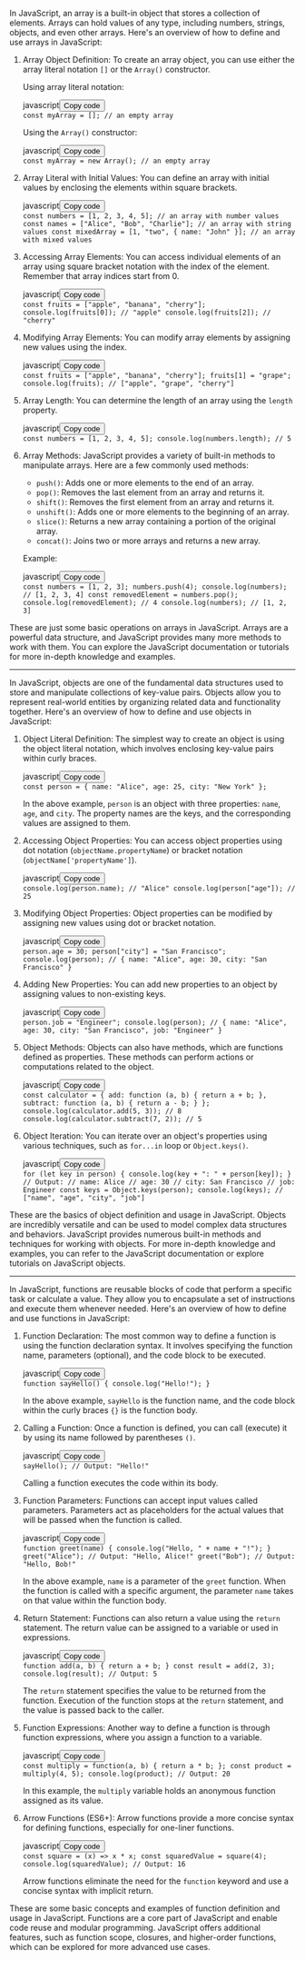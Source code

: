 <p>In JavaScript, an array is a built-in object that stores a collection of elements. Arrays can hold values of any type, including numbers, strings, objects, and even other arrays. Here's an overview of how to define and use arrays in JavaScript:</p>
<ol>
<li>
<p>Array Object Definition: To create an array object, you can use either the array literal notation <code>[]</code> or the <code>Array()</code> constructor.</p>
<p>Using array literal notation:</p>
<div>
<div>javascript<button>Copy code</button></div>
<div><code><span>const</span> myArray = []; <span>// an empty array</span> </code></div>
</div>
<p>Using the <code>Array()</code> constructor:</p>
<div>
<div>javascript<button>Copy code</button></div>
<div><code><span>const</span> myArray = <span>new</span> <span>Array</span>(); <span>// an empty array</span> </code></div>
</div>
</li>
<li>
<p>Array Literal with Initial Values: You can define an array with initial values by enclosing the elements within square brackets.</p>
<div>
<div>javascript<button>Copy code</button></div>
<div><code><span>const</span> numbers = [<span>1</span>, <span>2</span>, <span>3</span>, <span>4</span>, <span>5</span>]; <span>// an array with number values</span> <span>const</span> names = [<span>"Alice"</span>, <span>"Bob"</span>, <span>"Charlie"</span>]; <span>// an array with string values</span> <span>const</span> mixedArray = [<span>1</span>, <span>"two"</span>, { <span>name</span>: <span>"John"</span> }]; <span>// an array with mixed values</span> </code></div>
</div>
</li>
<li>
<p>Accessing Array Elements: You can access individual elements of an array using square bracket notation with the index of the element. Remember that array indices start from 0.</p>
<div>
<div>javascript<button>Copy code</button></div>
<div><code><span>const</span> fruits = [<span>"apple"</span>, <span>"banana"</span>, <span>"cherry"</span>]; <span>console</span>.<span>log</span>(fruits[<span>0</span>]); <span>// "apple"</span> <span>console</span>.<span>log</span>(fruits[<span>2</span>]); <span>// "cherry"</span> </code></div>
</div>
</li>
<li>
<p>Modifying Array Elements: You can modify array elements by assigning new values using the index.</p>
<div>
<div>javascript<button>Copy code</button></div>
<div><code><span>const</span> fruits = [<span>"apple"</span>, <span>"banana"</span>, <span>"cherry"</span>]; fruits[<span>1</span>] = <span>"grape"</span>; <span>console</span>.<span>log</span>(fruits); <span>// ["apple", "grape", "cherry"]</span> </code></div>
</div>
</li>
<li>
<p>Array Length: You can determine the length of an array using the <code>length</code> property.</p>
<div>
<div>javascript<button>Copy code</button></div>
<div><code><span>const</span> numbers = [<span>1</span>, <span>2</span>, <span>3</span>, <span>4</span>, <span>5</span>]; <span>console</span>.<span>log</span>(numbers.<span>length</span>); <span>// 5</span> </code></div>
</div>
</li>
<li>
<p>Array Methods: JavaScript provides a variety of built-in methods to manipulate arrays. Here are a few commonly used methods:</p>
<ul>
<li><code>push()</code>: Adds one or more elements to the end of an array.</li>
<li><code>pop()</code>: Removes the last element from an array and returns it.</li>
<li><code>shift()</code>: Removes the first element from an array and returns it.</li>
<li><code>unshift()</code>: Adds one or more elements to the beginning of an array.</li>
<li><code>slice()</code>: Returns a new array containing a portion of the original array.</li>
<li><code>concat()</code>: Joins two or more arrays and returns a new array.</li>
</ul>
<p>Example:</p>
<div>
<div>javascript<button>Copy code</button></div>
<div><code><span>const</span> numbers = [<span>1</span>, <span>2</span>, <span>3</span>]; numbers.<span>push</span>(<span>4</span>); <span>console</span>.<span>log</span>(numbers); <span>// [1, 2, 3, 4]</span> <span>const</span> removedElement = numbers.<span>pop</span>(); <span>console</span>.<span>log</span>(removedElement); <span>// 4</span> <span>console</span>.<span>log</span>(numbers); <span>// [1, 2, 3]</span> </code></div>
</div>
</li>
</ol>
<p>These are just some basic operations on arrays in JavaScript. Arrays are a powerful data structure, and JavaScript provides many more methods to work with them. You can explore the JavaScript documentation or tutorials for more in-depth knowledge and examples.</p>

___


<p>In JavaScript, objects are one of the fundamental data structures used to store and manipulate collections of key-value pairs. Objects allow you to represent real-world entities by organizing related data and functionality together. Here's an overview of how to define and use objects in JavaScript:</p>
<ol>
<li>
<p>Object Literal Definition: The simplest way to create an object is using the object literal notation, which involves enclosing key-value pairs within curly braces.</p>
<div>
<div>javascript<button>Copy code</button></div>
<div><code><span>const</span> person = { <span>name</span>: <span>"Alice"</span>, <span>age</span>: <span>25</span>, <span>city</span>: <span>"New York"</span> }; </code></div>
</div>
<p>In the above example, <code>person</code> is an object with three properties: <code>name</code>, <code>age</code>, and <code>city</code>. The property names are the keys, and the corresponding values are assigned to them.</p>
</li>
<li>
<p>Accessing Object Properties: You can access object properties using dot notation (<code>objectName.propertyName</code>) or bracket notation (<code>objectName['propertyName']</code>).</p>
<div>
<div>javascript<button>Copy code</button></div>
<div><code><span>console</span>.<span>log</span>(person.<span>name</span>); <span>// "Alice"</span> <span>console</span>.<span>log</span>(person[<span>"age"</span>]); <span>// 25</span> </code></div>
</div>
</li>
<li>
<p>Modifying Object Properties: Object properties can be modified by assigning new values using dot or bracket notation.</p>
<div>
<div>javascript<button>Copy code</button></div>
<div><code>person.<span>age</span> = <span>30</span>; person[<span>"city"</span>] = <span>"San Francisco"</span>; <span>console</span>.<span>log</span>(person); <span>// { name: "Alice", age: 30, city: "San Francisco" }</span> </code></div>
</div>
</li>
<li>
<p>Adding New Properties: You can add new properties to an object by assigning values to non-existing keys.</p>
<div>
<div>javascript<button>Copy code</button></div>
<div><code>person.<span>job</span> = <span>"Engineer"</span>; <span>console</span>.<span>log</span>(person); <span>// { name: "Alice", age: 30, city: "San Francisco", job: "Engineer" }</span> </code></div>
</div>
</li>
<li>
<p>Object Methods: Objects can also have methods, which are functions defined as properties. These methods can perform actions or computations related to the object.</p>
<div>
<div>javascript<button>Copy code</button></div>
<div><code><span>const</span> calculator = { <span>add</span>: <span>function</span> (<span>a, b</span>) { <span>return</span> a + b; }, <span>subtract</span>: <span>function</span> (<span>a, b</span>) { <span>return</span> a - b; } }; <span>console</span>.<span>log</span>(calculator.<span>add</span>(<span>5</span>, <span>3</span>)); <span>// 8</span> <span>console</span>.<span>log</span>(calculator.<span>subtract</span>(<span>7</span>, <span>2</span>)); <span>// 5</span> </code></div>
</div>
</li>
<li>
<p>Object Iteration: You can iterate over an object's properties using various techniques, such as <code>for...in</code> loop or <code>Object.keys()</code>.</p>
<div>
<div>javascript<button>Copy code</button></div>
<div><code><span>for</span> (<span>let</span> key <span>in</span> person) { <span>console</span>.<span>log</span>(key + <span>": "</span> + person[key]); } <span>// Output:</span> <span>// name: Alice</span> <span>// age: 30</span> <span>// city: San Francisco</span> <span>// job: Engineer</span> <span>const</span> keys = <span>Object</span>.<span>keys</span>(person); <span>console</span>.<span>log</span>(keys); <span>// ["name", "age", "city", "job"]</span> </code></div>
</div>
</li>
</ol>
<p>These are the basics of object definition and usage in JavaScript. Objects are incredibly versatile and can be used to model complex data structures and behaviors. JavaScript provides numerous built-in methods and techniques for working with objects. For more in-depth knowledge and examples, you can refer to the JavaScript documentation or explore tutorials on JavaScript objects.</p>




___


<p>In JavaScript, functions are reusable blocks of code that perform a specific task or calculate a value. They allow you to encapsulate a set of instructions and execute them whenever needed. Here's an overview of how to define and use functions in JavaScript:</p>
<ol>
<li>
<p>Function Declaration: The most common way to define a function is using the function declaration syntax. It involves specifying the function name, parameters (optional), and the code block to be executed.</p>
<div>
<div>javascript<button>Copy code</button></div>
<div><code><span>function</span> <span>sayHello</span>() { <span>console</span>.<span>log</span>(<span>"Hello!"</span>); } </code></div>
</div>
<p>In the above example, <code>sayHello</code> is the function name, and the code block within the curly braces <code>{}</code> is the function body.</p>
</li>
<li>
<p>Calling a Function: Once a function is defined, you can call (execute) it by using its name followed by parentheses <code>()</code>.</p>
<div>
<div>javascript<button>Copy code</button></div>
<div><code><span>sayHello</span>(); <span>// Output: "Hello!"</span> </code></div>
</div>
<p>Calling a function executes the code within its body.</p>
</li>
<li>
<p>Function Parameters: Functions can accept input values called parameters. Parameters act as placeholders for the actual values that will be passed when the function is called.</p>
<div>
<div>javascript<button>Copy code</button></div>
<div><code><span>function</span> <span>greet</span>(<span>name</span>) { <span>console</span>.<span>log</span>(<span>"Hello, "</span> + name + <span>"!"</span>); } <span>greet</span>(<span>"Alice"</span>); <span>// Output: "Hello, Alice!"</span> <span>greet</span>(<span>"Bob"</span>); <span>// Output: "Hello, Bob!"</span> </code></div>
</div>
<p>In the above example, <code>name</code> is a parameter of the <code>greet</code> function. When the function is called with a specific argument, the parameter <code>name</code> takes on that value within the function body.</p>
</li>
<li>
<p>Return Statement: Functions can also return a value using the <code>return</code> statement. The return value can be assigned to a variable or used in expressions.</p>
<div>
<div>javascript<button>Copy code</button></div>
<div><code><span>function</span> <span>add</span>(<span>a, b</span>) { <span>return</span> a + b; } <span>const</span> result = <span>add</span>(<span>2</span>, <span>3</span>); <span>console</span>.<span>log</span>(result); <span>// Output: 5</span> </code></div>
</div>
<p>The <code>return</code> statement specifies the value to be returned from the function. Execution of the function stops at the <code>return</code> statement, and the value is passed back to the caller.</p>
</li>
<li>
<p>Function Expressions: Another way to define a function is through function expressions, where you assign a function to a variable.</p>
<div>
<div>javascript<button>Copy code</button></div>
<div><code><span>const</span> multiply = <span>function</span>(<span>a, b</span>) { <span>return</span> a * b; }; <span>const</span> product = <span>multiply</span>(<span>4</span>, <span>5</span>); <span>console</span>.<span>log</span>(product); <span>// Output: 20</span> </code></div>
</div>
<p>In this example, the <code>multiply</code> variable holds an anonymous function assigned as its value.</p>
</li>
<li>
<p>Arrow Functions (ES6+): Arrow functions provide a more concise syntax for defining functions, especially for one-liner functions.</p>
<div>
<div>javascript<button>Copy code</button></div>
<div><code><span>const</span> <span>square</span> = (<span>x</span>) =&gt; x * x; <span>const</span> squaredValue = <span>square</span>(<span>4</span>); <span>console</span>.<span>log</span>(squaredValue); <span>// Output: 16</span> </code></div>
</div>
<p>Arrow functions eliminate the need for the <code>function</code> keyword and use a concise syntax with implicit return.</p>
</li>
</ol>
<p>These are some basic concepts and examples of function definition and usage in JavaScript. Functions are a core part of JavaScript and enable code reuse and modular programming. JavaScript offers additional features, such as function scope, closures, and higher-order functions, which can be explored for more advanced use cases.</p>
